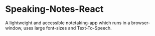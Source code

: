 # Speaking-Notes-React
A lightweight and accessible notetaking-app which runs in a browser-window, uses large font-sizes and Text-To-Speech.
